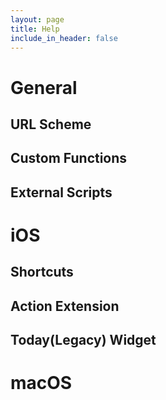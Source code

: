 ```yaml
---
layout: page
title: Help
include_in_header: false
---
```

# General

## **URL Scheme**

## **Custom Functions**

## **External Scripts**

# iOS

## **Shortcuts**

## **Action Extension**

## **Today(Legacy) Widget**

# macOS

